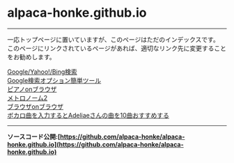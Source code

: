 # alpaca-honke.github.io  
***
一応トップページに置いていますが、このページはただのインデックスです。  
このページにリンクされているページがあれば、適切なリンク先に変更することをお勧めします。  

[Google/Yahoo!/Bing検索](https://alpaca-honke.github.io/textbox)  
[Google検索オプション簡単ツール](https://alpaca-honke.github.io/google-option)  
[ピアノonブラウザ](https://alpaca-honke.github.io/keyboard)  
[メトロノーム2](https://alpaca-honke.github.io/metronome)  
[ブラウザonブラウザ](https://alpaca-honke.github.io/browser)  
[ボカロ曲を入力するとAdeliaeさんの曲を10曲おすすめする](https://alpaca-honke.github.io/ade-music)

***  

**ソースコード公開:[https://github.com/alpaca-honke/alpaca-honke.github.io](https://github.com/alpaca-honke/alpaca-honke.github.io)**
